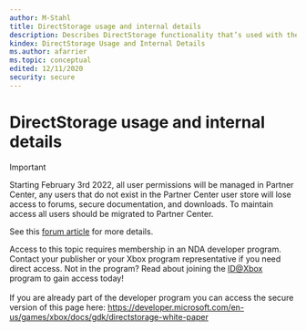 ```yaml
---
author: M-Stahl
title: DirectStorage usage and internal details
description: Describes DirectStorage functionality that’s used with the Microsoft Game Development Kit (GDK).
kindex: DirectStorage Usage and Internal Details
ms.author: afarrier
ms.topic: conceptual
edited: 12/11/2020
security: secure
---
```


# DirectStorage usage and internal details
> [!IMPORTANT]
> Starting February 3rd 2022, all user permissions will be managed in Partner Center, any users that do not exist in the Partner Center user store will lose access to forums, secure documentation, and downloads. To maintain access all users should be migrated to Partner Center. <p></p>See this <a href="https://forums.xboxlive.com/articles/132187/breaking-change-user-access-for-forums-secure-docu.html">forum article</a> for more details.  

 Access to this topic requires membership in an NDA developer program. Contact your publisher or your Xbox program representative if you need direct access. Not in the program? Read about joining the <a href="https://www.xbox.com/Developers/id">ID@Xbox</a> program to gain access today!  <br/><br/>If you are already part of the developer program you can access the secure version of this page here: <a target="_blank" href="https://developer.microsoft.com/en-us/games/xbox/docs/gdk/directstorage-white-paper">https://developer.microsoft.com/en-us/games/xbox/docs/gdk/directstorage-white-paper</a>